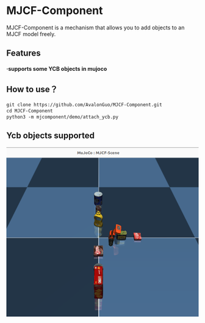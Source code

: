 # MJCF-Component
MJCF-Component is a mechanism that allows you to add objects to an MJCF model freely.
## Features
#### ·supports some YCB objects in mujoco
## How to use？
```
git clone https://github.com/AvalonGuo/MJCF-Component.git
cd MJCF-Component
python3 -m mjcomponent/demo/attach_ycb.py
```
## Ycb objects supported
![Ycb objects supported](mjcomponent/demo/attach_ycb.png)
